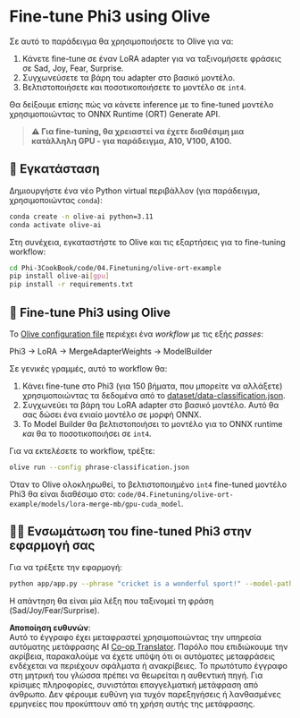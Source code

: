 <!--
CO_OP_TRANSLATOR_METADATA:
{
  "original_hash": "4164123a700fecd535d850f09506d72a",
  "translation_date": "2025-05-09T04:32:12+00:00",
  "source_file": "code/03.Finetuning/olive-ort-example/README.md",
  "language_code": "el"
}
-->
# Fine-tune Phi3 using Olive

Σε αυτό το παράδειγμα θα χρησιμοποιήσετε το Olive για να:

1. Κάνετε fine-tune σε έναν LoRA adapter για να ταξινομήσετε φράσεις σε Sad, Joy, Fear, Surprise.
1. Συγχωνεύσετε τα βάρη του adapter στο βασικό μοντέλο.
1. Βελτιστοποιήσετε και ποσοτικοποιήσετε το μοντέλο σε `int4`.

Θα δείξουμε επίσης πώς να κάνετε inference με το fine-tuned μοντέλο χρησιμοποιώντας το ONNX Runtime (ORT) Generate API.

> **⚠️ Για fine-tuning, θα χρειαστεί να έχετε διαθέσιμη μια κατάλληλη GPU - για παράδειγμα, A10, V100, A100.**

## 💾 Εγκατάσταση

Δημιουργήστε ένα νέο Python virtual περιβάλλον (για παράδειγμα, χρησιμοποιώντας `conda`):

```bash
conda create -n olive-ai python=3.11
conda activate olive-ai
```

Στη συνέχεια, εγκαταστήστε το Olive και τις εξαρτήσεις για το fine-tuning workflow:

```bash
cd Phi-3CookBook/code/04.Finetuning/olive-ort-example
pip install olive-ai[gpu]
pip install -r requirements.txt
```

## 🧪 Fine-tune Phi3 using Olive
Το [Olive configuration file](../../../../../code/03.Finetuning/olive-ort-example/phrase-classification.json) περιέχει ένα *workflow* με τις εξής *passes*:

Phi3 -> LoRA -> MergeAdapterWeights -> ModelBuilder

Σε γενικές γραμμές, αυτό το workflow θα:

1. Κάνει fine-tune στο Phi3 (για 150 βήματα, που μπορείτε να αλλάξετε) χρησιμοποιώντας τα δεδομένα από το [dataset/data-classification.json](../../../../../code/03.Finetuning/olive-ort-example/dataset/dataset-classification.json).
1. Συγχωνεύει τα βάρη του LoRA adapter στο βασικό μοντέλο. Αυτό θα σας δώσει ένα ενιαίο μοντέλο σε μορφή ONNX.
1. Το Model Builder θα βελτιστοποιήσει το μοντέλο για το ONNX runtime *και* θα το ποσοτικοποιήσει σε `int4`.

Για να εκτελέσετε το workflow, τρέξτε:

```bash
olive run --config phrase-classification.json
```

Όταν το Olive ολοκληρωθεί, το βελτιστοποιημένο `int4` fine-tuned μοντέλο Phi3 θα είναι διαθέσιμο στο: `code/04.Finetuning/olive-ort-example/models/lora-merge-mb/gpu-cuda_model`.

## 🧑‍💻 Ενσωμάτωση του fine-tuned Phi3 στην εφαρμογή σας

Για να τρέξετε την εφαρμογή:

```bash
python app/app.py --phrase "cricket is a wonderful sport!" --model-path models/lora-merge-mb/gpu-cuda_model
```

Η απάντηση θα είναι μία λέξη που ταξινομεί τη φράση (Sad/Joy/Fear/Surprise).

**Αποποίηση ευθυνών**:  
Αυτό το έγγραφο έχει μεταφραστεί χρησιμοποιώντας την υπηρεσία αυτόματης μετάφρασης AI [Co-op Translator](https://github.com/Azure/co-op-translator). Παρόλο που επιδιώκουμε την ακρίβεια, παρακαλούμε να έχετε υπόψη ότι οι αυτόματες μεταφράσεις ενδέχεται να περιέχουν σφάλματα ή ανακρίβειες. Το πρωτότυπο έγγραφο στη μητρική του γλώσσα πρέπει να θεωρείται η αυθεντική πηγή. Για κρίσιμες πληροφορίες, συνιστάται επαγγελματική μετάφραση από άνθρωπο. Δεν φέρουμε ευθύνη για τυχόν παρεξηγήσεις ή λανθασμένες ερμηνείες που προκύπτουν από τη χρήση αυτής της μετάφρασης.